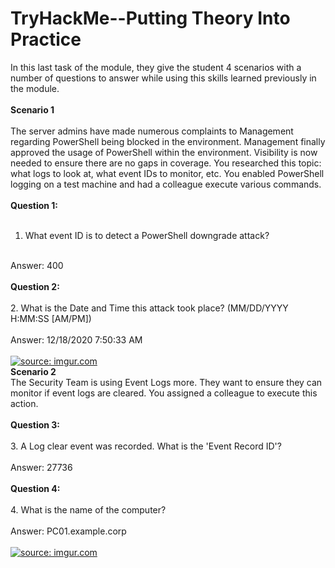 # TryHackMe--Putting Theory Into Practice

In this last task of the module, they give the student 4 scenarios with a number of questions to answer while using this skills learned previously in the module.<br>
<br>
<b>Scenario 1</b><br>
<br>The server admins have made numerous complaints to Management regarding PowerShell being blocked in the environment. Management finally approved the usage of PowerShell within the environment. Visibility is now needed to ensure there are no gaps in coverage. You researched this topic: what logs to look at, what event IDs to monitor, etc. You enabled PowerShell logging on a test machine and had a colleague execute various commands. <br>
<br>
<b>Question 1:</b><br>
<br>
1. What event ID is to detect a PowerShell downgrade attack?<br>
<br>
Answer: 400<br>
<br>
<b>Question 2:</b><br>
<br>
2. What is the Date and Time this attack took place? (MM/DD/YYYY H:MM:SS [AM/PM])<br>
<br>
Answer: 12/18/2020 7:50:33 AM<br>
<br>
<a href="https://imgur.com/lHg82nc"><img src="https://i.imgur.com/lHg82nc.jpg" title="source: imgur.com" /></a>
<br>
<b>Scenario 2</b><br>
The Security Team is using Event Logs more. They want to ensure they can monitor if event logs are cleared. You assigned a colleague to execute this action.<br>
<br>
<b>Question 3:</b><br>
<br>
3. A Log clear event was recorded. What is the 'Event Record ID'?<br>
<br>
Answer: 27736<br>
<br>
<b>Question 4:</b><br>
<br>
4. What is the name of the computer?<br>
<br>
Answer: PC01.example.corp <br>
<br>
<a href="https://imgur.com/M1cMOUh"><img src="https://i.imgur.com/M1cMOUh.png" title="source: imgur.com" /></a><br>
<br>
